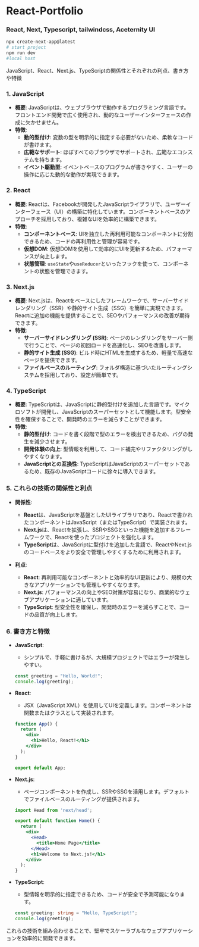 # React-Portfolio

<h3>React, Next, Typescript, tailwindcss, Aceternity UI</h3>

```bash
npx create-next-app@latest
# start project
npm run dev
#local host
```

JavaScript、React、Next.js、TypeScriptの関係性とそれぞれの利点、書き方や特徴


### 1. **JavaScript**
- **概要**: JavaScriptは、ウェブブラウザで動作するプログラミング言語です。フロントエンド開発で広く使用され、動的なユーザーインターフェースの作成に欠かせません。
- **特徴**:
  - **動的型付け**: 変数の型を明示的に指定する必要がないため、柔軟なコードが書けます。
  - **広範なサポート**: ほぼすべてのブラウザでサポートされ、広範なエコシステムを持ちます。
  - **イベント駆動型**: イベントベースのプログラムが書きやすく、ユーザーの操作に応じた動的な動作が実現できます。

### 2. **React**
- **概要**: Reactは、Facebookが開発したJavaScriptライブラリで、ユーザーインターフェース（UI）の構築に特化しています。コンポーネントベースのアプローチを採用しており、複雑なUIを効率的に構築できます。
- **特徴**:
  - **コンポーネントベース**: UIを独立した再利用可能なコンポーネントに分割できるため、コードの再利用性と管理が容易です。
  - **仮想DOM**: 仮想DOMを使用して効率的にUIを更新するため、パフォーマンスが向上します。
  - **状態管理**: `useState`や`useReducer`といったフックを使って、コンポーネントの状態を管理できます。

### 3. **Next.js**
- **概要**: Next.jsは、Reactをベースにしたフレームワークで、サーバーサイドレンダリング（SSR）や静的サイト生成（SSG）を簡単に実現できます。Reactに追加の機能を提供することで、SEOやパフォーマンスの改善が期待できます。
- **特徴**:
  - **サーバーサイドレンダリング (SSR)**: ページのレンダリングをサーバー側で行うことで、ページの初回ロードを高速化し、SEOを改善します。
  - **静的サイト生成 (SSG)**: ビルド時にHTMLを生成するため、軽量で高速なページを提供できます。
  - **ファイルベースのルーティング**: フォルダ構造に基づいたルーティングシステムを採用しており、設定が簡単です。

### 4. **TypeScript**
- **概要**: TypeScriptは、JavaScriptに静的型付けを追加した言語です。マイクロソフトが開発し、JavaScriptのスーパーセットとして機能します。型安全性を確保することで、開発時のエラーを減らすことができます。
- **特徴**:
  - **静的型付け**: コードを書く段階で型のエラーを検出できるため、バグの発生を減少させます。
  - **開発体験の向上**: 型情報を利用して、コード補完やリファクタリングがしやすくなります。
  - **JavaScriptとの互換性**: TypeScriptはJavaScriptのスーパーセットであるため、既存のJavaScriptコードに徐々に導入できます。

### 5. **これらの技術の関係性と利点**
- **関係性**:
  - **React**は、JavaScriptを基盤としたUIライブラリであり、Reactで書かれたコンポーネントはJavaScript（またはTypeScript）で実装されます。
  - **Next.js**は、Reactを拡張し、SSRやSSGといった機能を追加するフレームワークで、Reactを使ったプロジェクトを強化します。
  - **TypeScript**は、JavaScriptに型付けを追加した言語で、ReactやNext.jsのコードベースをより安全で管理しやすくするために利用されます。

- **利点**:
  - **React**: 再利用可能なコンポーネントと効率的なUI更新により、規模の大きなアプリケーションでも管理しやすくなります。
  - **Next.js**: パフォーマンスの向上やSEO対策が容易になり、商業的なウェブアプリケーションに適しています。
  - **TypeScript**: 型安全性を確保し、開発時のエラーを減らすことで、コードの品質が向上します。

### 6. **書き方と特徴**
- **JavaScript**:
  - シンプルで、手軽に書けるが、大規模プロジェクトではエラーが発生しやすい。
  
  ```javascript
  const greeting = "Hello, World!";
  console.log(greeting);
  ```

- **React**:
  - JSX（JavaScript XML）を使用してUIを定義します。コンポーネントは関数またはクラスとして実装されます。

  ```jsx
  function App() {
    return (
      <div>
        <h1>Hello, React!</h1>
      </div>
    );
  }

  export default App;
  ```

- **Next.js**:
  - ページコンポーネントを作成し、SSRやSSGを活用します。デフォルトでファイルベースのルーティングが提供されます。

  ```jsx
  import Head from 'next/head';

  export default function Home() {
    return (
      <div>
        <Head>
          <title>Home Page</title>
        </Head>
        <h1>Welcome to Next.js!</h1>
      </div>
    );
  }
  ```

- **TypeScript**:
  - 型情報を明示的に指定できるため、コードが安全で予測可能になります。

  ```typescript
  const greeting: string = "Hello, TypeScript!";
  console.log(greeting);
  ```

これらの技術を組み合わせることで、堅牢でスケーラブルなウェブアプリケーションを効率的に開発できます。


